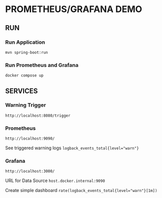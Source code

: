 # PROMETHEUS/GRAFANA DEMO

## RUN
### Run Application
`mvn spring-boot:run`

### Run Prometheus and Grafana
`docker compose up`

## SERVICES
### Warning Trigger
`http://localhost:8080/trigger`

### Prometheus
`http://localhost:9090/`

See triggered warning logs
`logback_events_total{level="warn"}`

### Grafana
`http://localhost:3000/`

URL for Data Source
`host.docker.internal:9090`

Create simple dashboard
`rate(logback_events_total{level="warn"}[1m])`